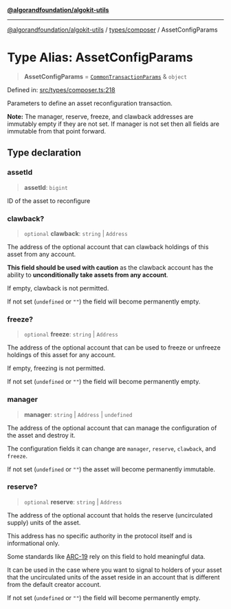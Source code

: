 [**@algorandfoundation/algokit-utils**](../../../README.md)

***

[@algorandfoundation/algokit-utils](../../../README.md) / [types/composer](../README.md) / AssetConfigParams

# Type Alias: AssetConfigParams

> **AssetConfigParams** = [`CommonTransactionParams`](CommonTransactionParams.md) & `object`

Defined in: [src/types/composer.ts:218](https://github.com/algorandfoundation/algokit-utils-ts/blob/main/src/types/composer.ts#L218)

Parameters to define an asset reconfiguration transaction.

**Note:** The manager, reserve, freeze, and clawback addresses
are immutably empty if they are not set. If manager is not set then
all fields are immutable from that point forward.

## Type declaration

### assetId

> **assetId**: `bigint`

ID of the asset to reconfigure

### clawback?

> `optional` **clawback**: `string` \| `Address`

The address of the optional account that can clawback holdings of this asset from any account.

**This field should be used with caution** as the clawback account has the ability to **unconditionally take assets from any account**.

If empty, clawback is not permitted.

If not set (`undefined` or `""`) the field will become permanently empty.

### freeze?

> `optional` **freeze**: `string` \| `Address`

The address of the optional account that can be used to freeze or unfreeze holdings of this asset for any account.

If empty, freezing is not permitted.

If not set (`undefined` or `""`) the field will become permanently empty.

### manager

> **manager**: `string` \| `Address` \| `undefined`

The address of the optional account that can manage the configuration of the asset and destroy it.

The configuration fields it can change are `manager`, `reserve`, `clawback`, and `freeze`.

If not set (`undefined` or `""`) the asset will become permanently immutable.

### reserve?

> `optional` **reserve**: `string` \| `Address`

The address of the optional account that holds the reserve (uncirculated supply) units of the asset.

This address has no specific authority in the protocol itself and is informational only.

Some standards like [ARC-19](https://github.com/algorandfoundation/ARCs/blob/main/ARCs/arc-0019.md)
rely on this field to hold meaningful data.

It can be used in the case where you want to signal to holders of your asset that the uncirculated units
of the asset reside in an account that is different from the default creator account.

If not set (`undefined` or `""`) the field will become permanently empty.
